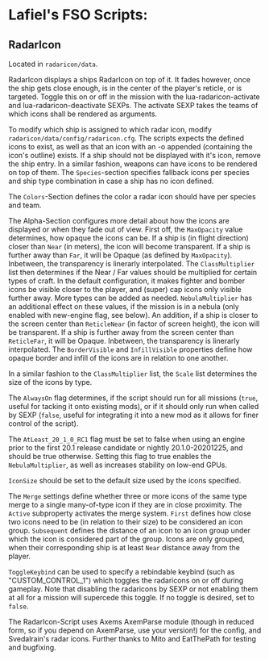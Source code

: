 # Lafiel's FSO Scripts:
## RadarIcon
Located in ``radaricon/data``.

RadarIcon displays a ships RadarIcon on top of it. It fades however, once the ship gets close enough, is in the center of the player's reticle, or is targeted.
Toggle this on or off in the mission with the lua-radaricon-activate and lua-radaricon-deactivate SEXPs. The activate SEXP takes the teams of which icons shall be rendered as arguments.

To modify which ship is assigned to which radar icon, modify ``radaricon/data/config/radaricon.cfg``. The scripts expects the defined icons to exist, as well as that an icon with an -o appended (containing the icon's outline) exists. If a ship should not be displayed with it's icon, remove the ship entry.
In a similar fashion, weapons can have icons to be rendered on top of them.
The ``Species``-section specifies fallback icons per species and ship type combination in case a ship has no icon defined.

The ``Colors``-Section defines the color a radar icon should have per species and team.

The Alpha-Section configures more detail about how the icons are displayed or when they fade out of view.
First off, the ``MaxOpacity`` value determines, how opaque the icons can be.
If a ship is (in flight direction) closer than ``Near`` (in meters), the icon will become transparent. If a ship is further away than ``Far``, it will be Opaque (as defined by ``MaxOpacity``). Inbetween, the transparency is linerarly interpolated.
The ``ClassMultiplier`` list then determines if the Near / Far values should be multiplied for certain types of craft. In the default configuration, it makes fighter and bomber icons be visible closer to the player, and (super) cap icons only visible further away. More types can be added as needed.
``NebulaMultiplier`` has an additional effect on these values, if the mission is in a nebula (only enabled with new-engine flag, see below).
An addition, if a ship is closer to the screen center than ``ReticleNear`` (in factor of screen height), the icon will be transparent. If a ship is further away from the screen center than ``ReticleFar``, it will be Opaque. Inbetween, the transparency is linerarly interpolated.
The ``BorderVisible`` and ``InfillVisible`` properties define how opaque border and infill of the icons are in relation to one another.

In a similar fashion to the ``ClassMultiplier`` list, the ``Scale`` list determines the size of the icons by type.

The ``AlwaysOn`` flag determines, if the script should run for all missions (``true``, useful for tacking it onto existing mods), or if it should only run when called by SEXP (``false``, useful for integrating it into a new mod as it allows for finer control of the script).

The ``AtLeast_20_1_0_RC1`` flag must be set to false when using an engine prior to the first 20.1 release candidate or nightly 20.1.0-20201225, and should be true otherwise. Setting this flag to true enables the ``NebulaMultiplier``, as well as increases stability on low-end GPUs.

``IconSize`` should be set to the default size used by the icons specified.

The ``Merge`` settings define whether three or more icons of the same type merge to a single many-of-type icon if they are in close proximity.
The ``Active`` subproperty activates the merge system. ``First`` defines how close two icons need to be (in relation to their size) to be considered an icon group. ``Subsequent`` defines the distance of an icon to an icon group under which the icon is considered part of the group.
Icons are only grouped, when their corresponding ship is at least ``Near`` distance away from the player.

``ToggleKeybind`` can be used to specify a rebindable keybind (such as "CUSTOM_CONTROL_1") which toggles the radaricons on or off during gameplay. Note that disabling the radaricons by SEXP or not enabling them at all for a mission will supercede this toggle. If no toggle is desired, set to ``false``.

The RadarIcon-Script uses Axems AxemParse module (though in reduced form, so if you depend on AxemParse, use your version!) for the config, and Svedalrain's radar icons. Further thanks to Mito and EatThePath for testing and bugfixing.
